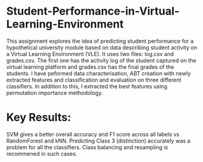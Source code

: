 # Student-Performance-in-Virtual-Learning-Environment
This assignment explores the idea of predicting student performance for a hypothetical university module based on data describing student activity on a Virtual Learning Environment (VLE). It uses two files: log.csv and grades.csv. The first one has the activity log of the student captured on the virtual learning platform and grades.csv has the final grades of the students. I have peformed data characterisation, ABT creation with newly extracted features and classification and evaluation on three different classifiers. In addition to this, I extracted the best features using permutation importance methodology.

# Key Results:
SVM gives a better overall accuracy and F1 score across all labels vs RandomForest and kNN. Predicting Class 3 (distinction) accurately was a problem for all the classifiers. Class balancing and resampling is recommened in such cases.
